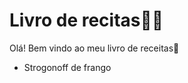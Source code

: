 # Livro de recitas:man_cook:

Olá! Bem vindo ao meu livro de receitas:wave:

- Strogonoff de frango

